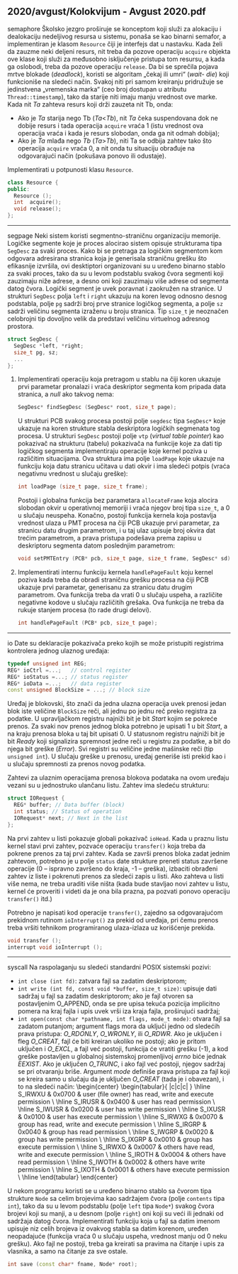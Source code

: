 2020/avgust/Kolokvijum - Avgust 2020.pdf
--------------------------------------------------------------------------------
semaphore
Školsko jezgro proširuje se konceptom koji služi za alokaciju i dealokaciju nedeljivog resursa
u  sistemu,  ponaša  se  kao  binarni semafor,  a  implementiran  je  klasom `Resource` čiji  je
interfejs dat u nastavku. Kada želi da zauzme neki deljeni resurs, nit treba da pozove operaciju
`acquire` objekta ove klase koji služi za međusobno isključenje pristupa tom resursu, a kada
ga oslobodi, treba da pozove operaciju `release`.
Da bi se sprečila pojava mrtve blokade (*deadlock*), koristi se algoritam „čekaj ili umri“ (*wait-
die*)  koji  funkcioniše  na  sledeći  način.  Svakoj  niti  pri  samom  kreiranju  pridružuje  se
jedinstvena „vremenska marka“ (ceo broj dostupan u atributu `Thread::timestamp`), tako da
starije niti imaju  manju vrednost ove marke. Kada  nit *Ta* zahteva resurs koji drži zauzeta nit
Tb, onda:
- Ako  je *Ta* starija  nego Tb (*Ta*<*Tb*),  nit *Ta* čeka suspendovana dok ne dobije resurs i tada  operacija `acquire` vraća 1 (istu vrednost ova operacija vraća i kada je resurs slobodan, onda ga nit odmah dobija);
- Ako je *Ta* mlađa nego *Tb* (*Ta*>*Tb*), niti Ta se odbija zahtev tako što operacija `acquire` vraća 0, a nit onda tu situaciju obrađuje na odgovarajući način (pokušava ponovo ili odustaje).

Implementirati u potpunosti klasu `Resource`.
```cpp
class Resource {
public:
  Resource ();
  int  acquire();
  void release();
};
```

--------------------------------------------------------------------------------
segpage
Neki sistem  koristi segmentno-straničnu organizaciju memorije. Logičke segmente koje je
proces alocirao sistem opisuje strukturama tipa `SegDesc` za svaki proces. Kako bi se pretraga
za logičkim segmentom kom odgovara adresirana stranica koja je generisala straničnu grešku
što  efikasnije izvršila,  ovi  desktiptori  organizovani  su  u  uređeno  binarno  stablo  za  svaki
proces, tako da su u levom podstablu svakog čvora segmenti koji zauzimaju niže adrese, a
desno oni koji zauzimaju više adrese od segmenta datog čvora. Logički segment je uvek
poravnat i zaokružen na stranice. U strukturi `SegDesc` polja `left` i `right` ukazuju  na  koren
levog odnosno desnog podstabla, polje `pg` sadrži broj prve stranice logičkog segmenta, a polje
`sz` sadrži veličinu segmenta izraženu u broju stranica. Tip `size_t` je neoznačen celobrojni tip
dovoljno velik da predstavi veličinu virtuelnog adresnog prostora.
```cpp
struct SegDesc {
  SegDesc *left, *right;
  size_t pg, sz;
  ...
};
```

1. Implementirati operaciju koja pretragom u stablu na čiji koren ukazuje prvi parametar pronalazi i vraća deskriptor segmenta kom pripada data stranica, a *null* ako takvog nema:
   ```cpp
   SegDesc* findSegDesc (SegDesc* root, size_t page);
   ```
   U strukturi PCB svakog procesa postoji polje `segdesc` tipa `SegDesc*` koje ukazuje na koren
strukture stabla deskriptora logičkih segmenata tog procesa. U strukturi `SegDesc` postoji polje
`vtp` (*virtual table pointer*) kao pokazivač na strukturu (tabelu) pokazivača na funkcije koje za
dati  tip  logičkog  segmenta  implementiraju  operacije  koje  kernel  poziva  u  različitim
situacijama.  Ova  struktura  ima  polje `loadPage` koje  ukazuje  na  funkciju  koja  datu  stranicu
učitava u dati okvir i ima sledeći potpis (vraća negativnu vrednost u slučaju greške):
   ```cpp
   int loadPage (size_t page, size_t frame);
   ```

   Postoji  i  globalna  funkcija  bez  parametara `allocateFrame` koja  alocira  slobodan  okvir  u
operativnoj memoriji i vraća njegov broj  tipa `size_t`, a 0 u slučaju neuspeha. Konačno,
postoji funkcija kernela koja postavlja vrednost ulaza u PMT procesa na čiji PCB ukazuje prvi
parametar, za stranicu datu drugim parametrom, i u taj ulaz upisuje broj okvira dat trećim
parametrom,  a  prava  pristupa  podešava  prema  zapisu  u  deskriptoru  segmenta  datom
poslednjim parametrom:
   ```cpp
   void setPMTEntry (PCB* pcb, size_t page, size_t frame, SegDesc* sd);
   ```
2. Implementirati  internu  funkciju  kernela `handlePageFault` koju  kernel  poziva  kada
treba da obradi straničnu grešku procesa na čiji PCB ukazuje prvi parametar, generisanu za
stranicu  datu  drugim  parametrom.  Ova  funkcija  treba  da  vrati 0 u slučaju uspeha, a različite
negativne  kodove  u  slučaju  različitih  grešaka.  Ova  funkcija  ne  treba  da  rukuje  stanjem
procesa (to rade drugi delovi).
   ```cpp
   int handlePageFault (PCB* pcb, size_t page);
   ```

--------------------------------------------------------------------------------
io
Date  su  deklaracije pokazivača preko kojih se može pristupiti registrima kontrolera jednog
ulaznog uređaja:
```cpp
typedef unsigned int REG;
REG* ioCtrl =...;   // control register
REG* ioStatus =...; // status register
REG* ioData =...;   // data register
const unsigned BlockSize = ...; // block size
```
Uređaj je blokovski, što znači da jedna ulazna operacija uvek prenosi jedan blok iste veličine
`BlockSize` reči, ali jednu po jednu reč preko registra za podatke. U upravljačkom registru
najniži bit je bit *Start* kojim se pokreće prenos. Za svaki nov prenos jednog bloka potrebno je
upisati 1 u bit *Start*, a na kraju prenosa bloka u taj bit upisati 0. U statusnom registru najniži
bit je bit *Ready* koji signalizira spremnost jedne reči u registru za podatke, a bit do njega bit
greške (*Error*).  Svi registri su veličine jedne mašinske reči (tip `unsigned int`). U slučaju
greške u prenosu, uređaj generiše isti prekid kao i u slučaju spremnosti za prenos novog
podatka.

Zahtevi za ulaznim operacijama prenosa blokova  podataka na ovom uređaju vezani su u
jednostruko ulančanu listu. Zahtev ima sledeću strukturu:
```cpp
struct IORequest {
  REG* buffer; // Data buffer (block)
  int status; // Status of operation
  IORequest* next; // Next in the list
};
```
Na prvi zahtev u listi pokazuje globali pokazivač `ioHead`.  Kada u  praznu  listu  kernel  stavi
prvi zahtev, pozvaće operaciju `transfer()` koja treba da pokrene prenos za taj prvi zahtev.
Kada se završi prenos bloka zadat jednim zahtevom, potrebno je u polje `status` date strukture
preneti  status  završene  operacije  (0 – ispravno  završeno  do  kraja, -1 – greška),  izbaciti
obrađeni zahtev iz liste i pokrenuti prenos za sledeći zapis u listi. Ako zahteva u listi više
nema, ne treba uraditi više ništa (kada bude stavljao novi zahtev u listu, kernel će proveriti i
videti da je ona bila prazna, pa pozvati ponovo operaciju `transfer()` itd.)

Potrebno  je  napisati  kod  operacije `transfer()`,  zajedno  sa  odgovarajućom  prekidnom
rutinom `ioInterrupt()` za  prekid  od  uređaja,  pri  čemu  prenos  treba  vršiti  tehnikom
programiranog ulaza-izlaza uz korišćenje prekida.
```cpp
void transfer ();
interrupt void ioInterrupt ();
```

--------------------------------------------------------------------------------
syscall
Na raspolaganju su sledeći standardni POSIX sistemski pozivi:
- `int close (int fd)`: zatvara fajl sa zadatim deskriptorom;
- `int write (int fd, const void *buffer, size_t size)`: upisuje dati sadržaj u fajl sa zadatim deskriptorom; ako je fajl otvoren sa postavljenim O_APPEND, onda se pre upisa tekuća pozicija implicitno pomera na kraj fajla i upis uvek vrši iza kraja fajla, proširujući sadržaj;
- `int open(const char *pathname, int flags, mode_t mode)`: otvara fajl sa zadatom putanjom; argument flags mora da uključi jedno od sledećih prava pristupa: *O_RDONLY*, *O_WRONLY*, ili *O_RDWR*. Ako je uključen i fleg *O_CREAT*, fajl će biti kreiran ukoliko ne postoji; ako je pritom uključen i *O_EXCL*, a fajl već postoji, funkcija će vratiti grešku (-1), a kod greške postavljen u globalnoj sistemskoj promenljivoj *errno* biće jednak *EEXIST*. Ako je uključen *O_TRUNC*, i ako fajl već postoji, njegov sadržaj se pri otvaranju briše. Argument *mode* definiše prava pristupa za fajl koji se kreira samo u slučaju da je uključen *O_CREAT* (tada je i obavezan), i to na sledeći način:
\begin{center}
\begin{tabular}{ |c|c|c| }
\hline
S\_IRWXU & 0x0700 & user (file owner) has read, write and execute permission \\
\hline
S\_IRUSR & 0x0400 & user has read permission \\
\hline
S\_IWUSR & 0x0200 & user has write permission \\
\hline
S\_IXUSR & 0x0100 & user has execute permission \\
\hline
S\_IRWXG & 0x0070 & group has read, write and execute permission \\
\hline
S\_IRGRP & 0x0040 & group has read permission \\
\hline
S\_IWGRP & 0x0020 & group has write permission \\
\hline
S\_IXGRP & 0x0010 & group has execute permission \\
\hline
S\_IRWXO & 0x0007 & others have read, write and execute permission \\
\hline
S\_IROTH & 0x0004 & others have read permission \\
\hline
S\_IWOTH & 0x0002 & others have write permission \\
\hline
S\_IXOTH & 0x0001 & others have execute permission \\
\hline
\end{tabular}
\end{center}

U nekom programu koristi se u uređeno binarno stablo sa čvorom tipa strukture `Node` sa celim
brojevima kao sadržajem čvora (polje `contents` tipa `int`),  tako  da  su  u  levom  podstablu
(polje `left` tipa `Node*`) svakog čvora brojevi koji su manji, a u desnom (polje `right`) oni koji
su veći ili jednaki od sadržaja datog čvora. Implementirati funkciju koja u fajl sa datim
imenom upisuje niz celih brojeva iz ovakvog stabla sa datim korenom, uređen neopadajuće
(funkcija vraća 0 u slučaju uspeha, vrednost manju od 0 neku grešku). Ako fajl ne postoji,
treba ga kreirati sa pravima na čitanje i upis za vlasnika, a samo na čitanje za sve ostale.
```cpp
int save (const char* fname, Node* root);
```
